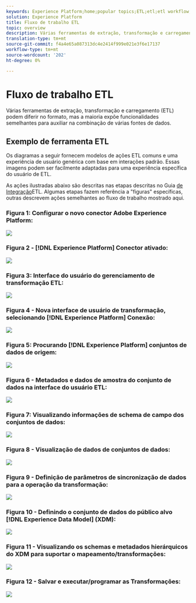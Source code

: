 ```yaml
---
keywords: Experience Platform;home;popular topics;ETL;etl;etl workflow;ETL workflow
solution: Experience Platform
title: Fluxo de trabalho ETL
topic: overview
description: Várias ferramentas de extração, transformação e carregamento (ETL) podem diferir no formato, mas a maioria expõe funcionalidades semelhantes para auxiliar na combinação de várias fontes de dados.
translation-type: tm+mt
source-git-commit: f4a4e65a087313dc4e2414f999e021e3f6e17137
workflow-type: tm+mt
source-wordcount: '202'
ht-degree: 0%

---
```



# Fluxo de trabalho ETL

Várias ferramentas de extração, transformação e carregamento (ETL) podem diferir no formato, mas a maioria expõe funcionalidades semelhantes para auxiliar na combinação de várias fontes de dados.

## Exemplo de ferramenta ETL

Os diagramas a seguir fornecem modelos de ações ETL comuns e uma experiência de usuário genérica com base em interações padrão. Essas imagens podem ser facilmente adaptadas para uma experiência específica do usuário de ETL.

As ações ilustradas abaixo são descritas nas etapas descritas no Guia [de Integração](home.md)ETL. Algumas etapas fazem referência a &quot;figuras&quot; específicas, outras descrevem ações semelhantes ao fluxo de trabalho mostrado aqui.

### Figura 1: Configurar o novo conector Adobe Experience Platform:

![](images/image2.png)

### Figura 2 - [!DNL Experience Platform] Conector ativado:

![](images/image3.png)

### Figura 3: Interface do usuário do gerenciamento de transformação ETL:

![](images/image4.png)

### Figura 4 - Nova interface de usuário de transformação, selecionando [!DNL Experience Platform] Conexão:

![](images/image5.png)

### Figura 5: Procurando [!DNL Experience Platform] conjuntos de dados de origem:

![](images/image6.png)

### Figura 6 - Metadados e dados de amostra do conjunto de dados na interface do usuário ETL:

![](images/image7.png)

### Figura 7: Visualizando informações de schema de campo dos conjuntos de dados:

![](images/image8.png)

### Figura 8 - Visualização de dados de conjuntos de dados:

![](images/image9.png)

### Figura 9 - Definição de parâmetros de sincronização de dados para a operação da transformação:

![](images/image10.png)

### Figura 10 - Definindo o conjunto de dados do público alvo [!DNL Experience Data Model] (XDM):

![](images/image11.png)

### Figura 11 - Visualizando os schemas e metadados hierárquicos do XDM para suportar o mapeamento/transformações:

![](images/image12.png)

### Figura 12 - Salvar e executar/programar as Transformações:

![](images/image13.png)